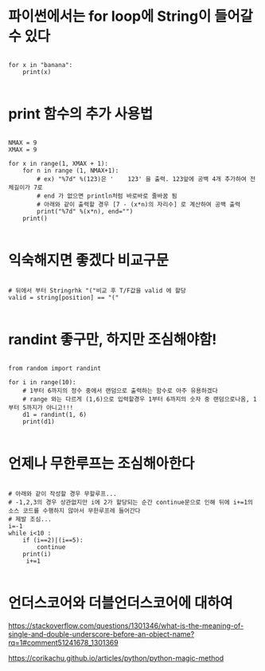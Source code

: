 # 파이썬에서는 for loop에 String이 들어갈수 있다
<pre>
<code>
for x in "banana":
    print(x)
</code>
</pre>

# print 함수의 추가 사용법
<pre>
<code>
NMAX = 9
XMAX = 9

for x in range(1, XMAX + 1):
    for n in range (1, NMAX+1):
        # ex) "%7d" %(123)은 '    123' 을 출력. 123앞에 공백 4개 추가하여 전체길이가 7로 
        # end 가 없으면 println처럼 바로바로 줄바꿈 됨 
        # 아래와 같이 출력할 경우 [7 - (x*n)의 자리수] 로 계산하여 공백 출력
        print("%7d" %(x*n), end="") 
    print()
</code>
</pre>

# 익숙해지면 좋겠다 비교구문 
<pre>
<code>
# 뒤에서 부터 Stringrhk "("비교 후 T/F값을 valid 에 할당
valid = string[position] == "("
</code>
</pre>

# randint 좋구만, 하지만 조심해야함!
<pre>
<code>
from random import randint

for i in range(10):
    # 1부터 6까지의 정수 중에서 랜덤으로 출력하는 함수로 아주 유용하겠다
    # range 와는 다르게 (1,6)으로 입력할경우 1부터 6까지의 숫자 중 랜덤으로나옴, 1 부터 5까지가 아니고!!!
    d1 = randint(1, 6)
    print(d1)
</code>
</pre>

# 언제나 무한루프는 조심해아한다
<pre>
<code>
# 아래와 같이 작성할 경우 무할루프...
# -1,2,3의 경우 상관없지만 i에 2가 할당되는 순간 continue문으로 인해 뒤에 i+=1의 소스 코드를 수행하지 않아서 무한루프레 들어간다
# 제발 조심...
i=-1 
while i<10 :
    if (i==2)|(i==5):
        continue
    print(i)
     i+=1
</code>
</pre>


# 언더스코어와 더블언더스코어에 대하여 
https://stackoverflow.com/questions/1301346/what-is-the-meaning-of-single-and-double-underscore-before-an-object-name?rq=1#comment51241678_1301369

https://corikachu.github.io/articles/python/python-magic-method